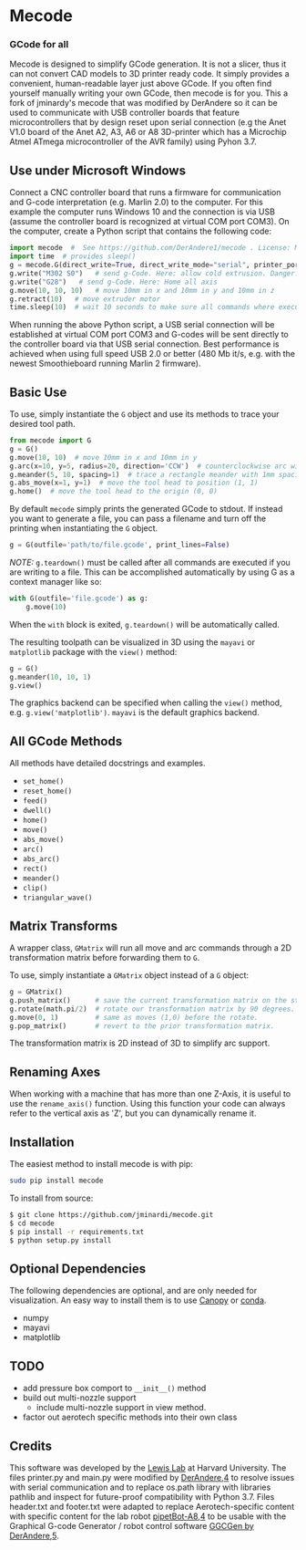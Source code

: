 Mecode
======


### GCode for all

Mecode is designed to simplify GCode generation. It is not a slicer, thus it
can not convert CAD models to 3D printer ready code. It simply provides a
convenient, human-readable layer just above GCode. If you often find
yourself manually writing your own GCode, then mecode is for you. This a 
fork of jminardy's mecode that was modified by DerAndere so it can be used
to communicate with USB controller boards that feature microcontrollers that by 
design reset upon serial connection (e.g the Anet V1.0 board of the 
Anet A2, A3, A6 or A8 3D-printer which has a Microchip Atmel ATmega 
microcontroller of the AVR family) using Pyhon 3.7. 

Use under Microsoft Windows
--------------------------------------
Connect a CNC controller board that runs a firmware for communication and G-code
interpretation (e.g. Marlin 2.0) to the computer. For this example the computer
runs Windows 10 and the connection is via USB (assume the controller board is 
recognized at virtual COM port COM3). On the computer, create a 
Python script that contains the following code: 
```python
import mecode  #  See https://github.com/DerAndere1/mecode . License: MIT 
import time  # provides sleep()
g = mecode.G(direct_write=True, direct_write_mode="serial", printer_port="COM3", baudrate=115200)   # direct communication via serial connection at port COMx (with x=3) under Microsoft Windows.
g.write("M302 S0")   # send g-Code. Here: allow cold extrusion. Danger: Make sure extruder is clean without filament inserted 
g.write("G28")   # send g-Code. Here: Home all axis 
g.move(10, 10, 10)   # move 10mm in x and 10mm in y and 10mm in z
g.retract(10)   # move extruder motor
time.sleep(10)  # wait 10 seconds to make sure all commands where executed 
```
When running the above Python script, a USB serial connection will be 
established at virtual COM port COM3 and G-codes will be sent directly to the 
controller board via that USB serial connection. Best performance is 
achieved when using full speed USB 2.0 or better (480 Mb it/s, e.g. with the 
newest Smoothieboard running Marlin 2 firmware).

Basic Use
---------
To use, simply instantiate the `G` object and use its methods to trace your
desired tool path.

```python
from mecode import G
g = G()
g.move(10, 10)  # move 10mm in x and 10mm in y
g.arc(x=10, y=5, radius=20, direction='CCW')  # counterclockwise arc with a radius of 20
g.meander(5, 10, spacing=1)  # trace a rectangle meander with 1mm spacing between passes
g.abs_move(x=1, y=1)  # move the tool head to position (1, 1)
g.home()  # move the tool head to the origin (0, 0)
```

By default `mecode` simply prints the generated GCode to stdout. If instead you
want to generate a file, you can pass a filename and turn off the printing when
instantiating the `G` object.

```python
g = G(outfile='path/to/file.gcode', print_lines=False)
```

*NOTE:* `g.teardown()` must be called after all commands are executed if you
are writing to a file. This can be accomplished automatically by using G as
a context manager like so:

```python
with G(outfile='file.gcode') as g:
    g.move(10)
```

When the `with` block is exited, `g.teardown()` will be automatically called.

The resulting toolpath can be visualized in 3D using the `mayavi` or `matplotlib`
package with the `view()` method:

```python
g = G()
g.meander(10, 10, 1)
g.view()
```

The graphics backend can be specified when calling the `view()` method, e.g. `g.view('matplotlib')`.
`mayavi` is the default graphics backend.

All GCode Methods
-----------------

All methods have detailed docstrings and examples.

* `set_home()`
* `reset_home()`
* `feed()`
* `dwell()`
* `home()`
* `move()`
* `abs_move()`
* `arc()`
* `abs_arc()`
* `rect()`
* `meander()`
* `clip()`
* `triangular_wave()`

Matrix Transforms
-----------------

A wrapper class, `GMatrix` will run all move and arc commands through a 
2D transformation matrix before forwarding them to `G`.

To use, simply instantiate a `GMatrix` object instead of a `G` object:

```python
g = GMatrix()
g.push_matrix()      # save the current transformation matrix on the stack.
g.rotate(math.pi/2)  # rotate our transformation matrix by 90 degrees.
g.move(0, 1)         # same as moves (1,0) before the rotate.
g.pop_matrix()       # revert to the prior transformation matrix.
```

The transformation matrix is 2D instead of 3D to simplify arc support.

Renaming Axes
-------------

When working with a machine that has more than one Z-Axis, it is
useful to use the `rename_axis()` function. Using this function your
code can always refer to the vertical axis as 'Z', but you can dynamically
rename it.

Installation
------------

The easiest method to install mecode is with pip:

```bash
sudo pip install mecode
```

To install from source:

```bash
$ git clone https://github.com/jminardi/mecode.git
$ cd mecode
$ pip install -r requirements.txt
$ python setup.py install
```

Optional Dependencies
---------------------
The following dependencies are optional, and are only needed for
visualization. An easy way to install them is to use
[Canopy][0] or [conda][1].

* numpy
* mayavi
* matplotlib

[0]: https://www.enthought.com/products/canopy/
[1]: https://store.continuum.io/cshop/anaconda/

TODO
----
* add pressure box comport to `__init__()` method
* build out multi-nozzle support
    * include multi-nozzle support in view method.
* factor out aerotech specific methods into their own class

Credits
-------
This software was developed by the [Lewis Lab][2] at Harvard University.
The files printer.py and main.py were modified by [DerAndere][3],[4] to 
resolve issues with serial communication and to replace os.path library with 
libraries pathlib and inspect for future-proof compatibility with Python 3.7.
Files header.txt and footer.txt were adapted to replace Aerotech-specific 
content with specific content for the lab robot [pipetBot-A8][3],[4] to be 
usable with the Graphical G-code Generator / robot control software 
[GGCGen by DerAndere][3],[5].

[2]: http://lewisgroup.seas.harvard.edu/
[3]: https://it-by-derandere.blogspot.com
[4]: http://www.github.com/DerAndere1/
[5]: http://www.gitlab.com/DerAndere/